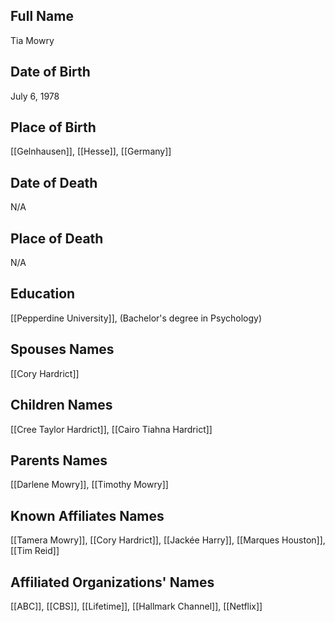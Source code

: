 ## Full Name
Tia Mowry

## Date of Birth
July 6, 1978

## Place of Birth
[[Gelnhausen]], [[Hesse]], [[Germany]]

## Date of Death
N/A

## Place of Death
N/A

## Education
[[Pepperdine University]], (Bachelor's degree in Psychology)

## Spouses Names
[[Cory Hardrict]]

## Children Names
[[Cree Taylor Hardrict]], [[Cairo Tiahna Hardrict]]

## Parents Names
[[Darlene Mowry]], [[Timothy Mowry]]

## Known Affiliates Names
[[Tamera Mowry]], [[Cory Hardrict]], [[Jackée Harry]], [[Marques Houston]], [[Tim Reid]]

## Affiliated Organizations' Names
[[ABC]], [[CBS]], [[Lifetime]], [[Hallmark Channel]], [[Netflix]]

